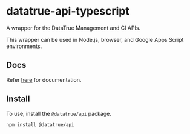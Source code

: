 # datatrue-api-typescript

A wrapper for the DataTrue Management and CI APIs.

This wrapper can be used in Node.js, browser, and Google Apps Script environments.

## Docs

Refer [here](https://datatrue-analytics.github.io/datatrue-api-typescript/) for documentation.

## Install

To use, install the `@datatrue/api` package.

```sh
npm install @datatrue/api
```
